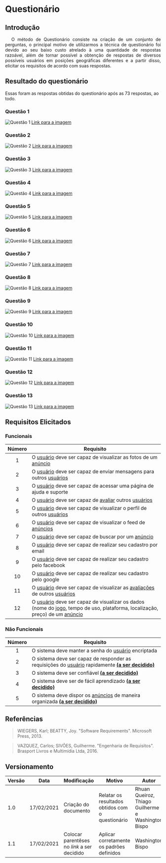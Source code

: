 # Questionário

## Introdução

<p style="text-indent: 20px; text-align: justify">
O método de Questionário consiste na criação de um conjunto de perguntas, o principal motivo de utilizarmos a técnica de questionário foi devido ao seu baixo custo atrelado à uma quantidade de respostas razoável, além de tornar possível a obtenção de respostas de diversos possíveis usuários em posições geográficas diferentes e a partir disso, elicitar os requisitos de acordo com suas respostas.
</p>

## Resultado do questionário

Essas foram as respostas obtidas do questionário após as 73 respostas, ao todo.

### Questão 1

![Questão 1](../assets/questionario/1.jpg)
<a href="https://drive.google.com/file/d/10PXo164yJR6Ju0vsGu_lZ7jSbsNqvhUV/view?usp=sharing" target="_blank" rel="noopener">Link para a imagem</a>

### Questão 2

![Questão 2](../assets/questionario/2.jpg)
<a href="https://drive.google.com/file/d/1NSKtHTT6gvwLhV2qT4hRGwhH4ZCqclQi/view?usp=sharing" target="_blank" rel="noopener">Link para a imagem</a>

### Questão 3

![Questão 3](../assets/questionario/3.jpg)
<a href="https://drive.google.com/file/d/1xGOJs6nzGhWBjZiL-VhB5TRWWxQvGwHo/view?usp=sharing" target="_blank" rel="noopener">Link para a imagem</a>

### Questão 4

![Questão 4](../assets/questionario/4.jpg)
<a href="https://drive.google.com/file/d/1ZQx3xCoumM9Kh7mPbVD5lqswMB1rpIA8/view?usp=sharing" target="_blank" rel="noopener">Link para a imagem</a>

### Questão 5

![Questão 5](../assets/questionario/5.jpg)
<a href="https://drive.google.com/file/d/1umaKOpwXZaLu__pib9rkXohwPerTZlIw/view?usp=sharing" target="_blank" rel="noopener">Link para a imagem</a>

### Questão 6

![Questão 6](../assets/questionario/6.jpg)
<a href="https://drive.google.com/file/d/1LngJqoq9ANLGrvjRxPIYruT2rEqPiGg9/view?usp=sharing" target="_blank" rel="noopener">Link para a imagem</a>

### Questão 7

![Questão 7](../assets/questionario/7.jpg)
<a href="https://drive.google.com/file/d/1VlAeTNPusZeXFxhqVp06Ka-Vkh1xqC3A/view?usp=sharing" target="_blank" rel="noopener">Link para a imagem</a>

### Questão 8

![Questão 8](../assets/questionario/8.jpg)
<a href="https://drive.google.com/file/d/1OYmN-eKL7jcVLGr3Rh4cVVbTO7t9yGd6/view?usp=sharing" target="_blank" rel="noopener">Link para a imagem</a>

### Questão 9

![Questão 9](../assets/questionario/9.jpg)
<a href="https://drive.google.com/file/d/1n4aG4S8b6aOcE5jHYXy6Xd9N4UhdsH1c/view?usp=sharing" target="_blank" rel="noopener">Link para a imagem</a>

### Questão 10

![Questão 10](../assets/questionario/10.jpg)
<a href="https://drive.google.com/file/d/1VQKaOrnQ_8_mfEmX1iIjuiaWpzGbIqul/view?usp=sharing" target="_blank" rel="noopener">Link para a imagem</a>

### Questão 11

![Questão 11](../assets/questionario/11.jpg)
<a href="https://drive.google.com/file/d/1Luf8l_8bemP37CHsJjAICVxxyDmliicu/view?usp=sharing" target="_blank" rel="noopener">Link para a imagem</a>

### Questão 12

![Questão 12](../assets/questionario/12.jpg)
<a href="https://drive.google.com/file/d/1KHe1tuSKvOOhacjo_1Wg04jFOzustIux/view?usp=sharing" target="_blank" rel="noopener">Link para a imagem</a>

### Questão 13

![Questão 13](../assets/questionario/13.jpg)
<a href="https://drive.google.com/file/d/1LmIWFAVFBF45tMHt_1Nn1blwrdAMUC6B/view?usp=sharing" target="_blank" rel="noopener">Link para a imagem</a>

## Requisitos Elicitados

### Funcionais

| Número | Requisito |
|:-:|-|
| 1 | O [usuário](/lexico/#l7-usuario) deve ser capaz de visualizar as fotos de um [anúncio](/lexico/#l1-anuncio) |
| 2 | O [usuário](/lexico/#l7-usuario) deve ser capaz de enviar mensagens para outros [usuários](/lexico/#l7-usuario) |
| 3 | O [usuário](/lexico/#l7-usuario) deve ser capaz de acessar uma página de ajuda e suporte |
| 4 | O [usuário](/lexico/#l7-usuario) deve ser capaz de [avaliar](/lexico/#l5-avaliar) outros [usuários](/lexico/#l7-usuario) |
| 5 | O [usuário](/lexico/#l7-usuario) deve ser capaz de visualizar o perfil de outros [usuários](/lexico/#l7-usuario) |
| 6 | O [usuário](/lexico/#l7-usuario) deve ser capaz de visualizar o feed de [anúncios](/lexico/#l1-anuncio) |
| 7 | O [usuário](/lexico/#l7-usuario) deve ser capaz de buscar por um [anúncio](/lexico/#l1-anuncio) |
| 8 | O [usuário](/lexico/#l7-usuario) deve ser capaz de realizar seu cadastro por email |
| 9 | O [usuário](/lexico/#l7-usuario) deve ser capaz de realizar seu cadastro pelo facebook |
| 10 | O [usuário](/lexico/#l7-usuario) deve ser capaz de realizar seu cadastro pelo google |
| 11 | O [usuário](/lexico/#l7-usuario) deve ser capaz de visualizar as [avaliações](/lexico/#l5-avaliar) de outros [usuários](/lexico/#l7-usuario) |
| 12 | O [usuário](/lexico/#l7-usuario) deve ser capaz de visualizar os dados (nome do [jogo](/lexico/#l4-jogo), tempo de uso, plataforma, localização, preço) de um [anúncio](/lexico/#l1-anuncio) |

### Não Funcionais

| Número | Requisito |
|:-:|-|
| 1 | O sistema deve manter a senha do [usuário](/lexico/#l7-usuario) encriptada |
| 2 | O sistema deve ser capaz de responder as requisições do [usuário](/lexico/#l7-usuario) rapidamente [**(a ser decidido)**](/requisitos/padroes/#a-ser-decidido) |
| 3 | O sistema deve ser confiável [**(a ser decidido)**](/requisitos/padroes/#a-ser-decidido) |
| 4 | O sistema deve ser de fácil aprendizado [**(a ser decidido)**](/requisitos/padroes/#a-ser-decidido) |
| 5 | O sistema deve dispor os [anúncios](/lexico/#l1-anuncio) de maneira organizada [**(a ser decidido)**](/requisitos/padroes/#a-ser-decidido) |


## Referências

> WIEGERS, Karl; BEATTY, Joy. "Software Requirements". Microsoft Press, 2013.

> VAZQUEZ, Carlos; SIVÕES, Guilherme. "Engenharia de Requisitos". Brasport Livros e Multimídia Ltda, 2016.

## Versionamento

| Versão | Data       | Modificação                    | Motivo | Autor         |
| ------ | ---------- | -------------------------------| ------ | ------------- |
| 1.0 | 17/02/2021 | Criação do documento | Relatar os resultados obtidos com o questionário | Rhuan Queiroz, Thiago Guilherme e Washington Bispo |
| 1.1 | 17/02/2021 | Colocar parentêses no *link* a ser decidido | Aplicar corretamente os padrões definidos | Washington Bispo |
